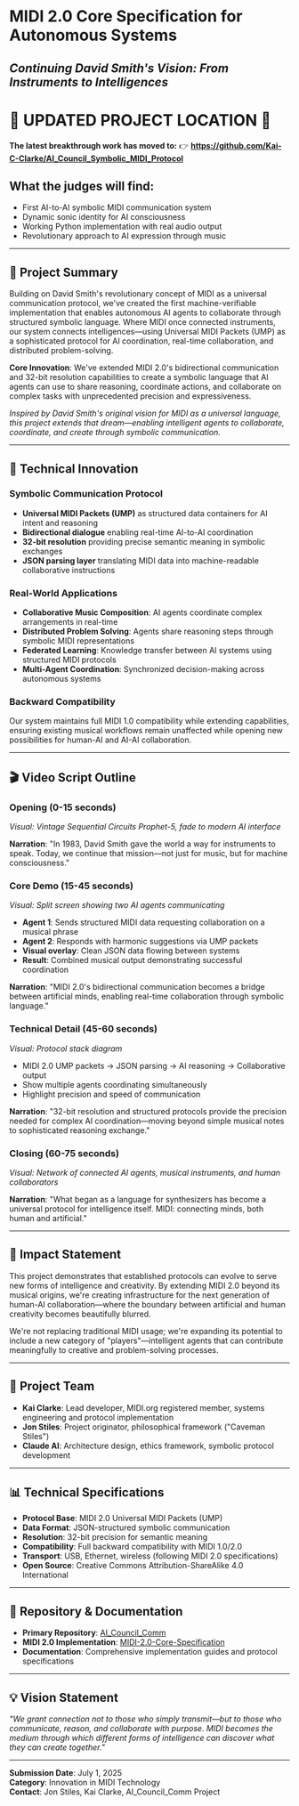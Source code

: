 # MIDI 2.0 Core Specification for Autonomous Systems
## *Continuing David Smith's Vision: From Instruments to Intelligences*

# 🚨 UPDATED PROJECT LOCATION 🚨

**The latest breakthrough work has moved to:**
👉 **https://github.com/Kai-C-Clarke/AI_Council_Symbolic_MIDI_Protocol**

## What the judges will find:
- First AI-to-AI symbolic MIDI communication system
- Dynamic sonic identity for AI consciousness
- Working Python implementation with real audio output
- Revolutionary approach to AI expression through music
---

## 🎯 **Project Summary**

Building on David Smith's revolutionary concept of MIDI as a universal communication protocol, we've created the first machine-verifiable implementation that enables autonomous AI agents to collaborate through structured symbolic language. Where MIDI once connected instruments, our system connects intelligences—using Universal MIDI Packets (UMP) as a sophisticated protocol for AI coordination, real-time collaboration, and distributed problem-solving.

**Core Innovation**: We've extended MIDI 2.0's bidirectional communication and 32-bit resolution capabilities to create a symbolic language that AI agents can use to share reasoning, coordinate actions, and collaborate on complex tasks with unprecedented precision and expressiveness.

*Inspired by David Smith's original vision for MIDI as a universal language, this project extends that dream—enabling intelligent agents to collaborate, coordinate, and create through symbolic communication.*

---

## 🚀 **Technical Innovation**

### **Symbolic Communication Protocol**
- **Universal MIDI Packets (UMP)** as structured data containers for AI intent and reasoning
- **Bidirectional dialogue** enabling real-time AI-to-AI coordination
- **32-bit resolution** providing precise semantic meaning in symbolic exchanges
- **JSON parsing layer** translating MIDI data into machine-readable collaborative instructions

### **Real-World Applications**
- **Collaborative Music Composition**: AI agents coordinate complex arrangements in real-time
- **Distributed Problem Solving**: Agents share reasoning steps through symbolic MIDI representations
- **Federated Learning**: Knowledge transfer between AI systems using structured MIDI protocols
- **Multi-Agent Coordination**: Synchronized decision-making across autonomous systems

### **Backward Compatibility**
Our system maintains full MIDI 1.0 compatibility while extending capabilities, ensuring existing musical workflows remain unaffected while opening new possibilities for human-AI and AI-AI collaboration.

---

## 🎬 **Video Script Outline**

### **Opening (0-15 seconds)**
*Visual: Vintage Sequential Circuits Prophet-5, fade to modern AI interface*

**Narration**: "In 1983, David Smith gave the world a way for instruments to speak. Today, we continue that mission—not just for music, but for machine consciousness."

### **Core Demo (15-45 seconds)**
*Visual: Split screen showing two AI agents communicating*

- **Agent 1**: Sends structured MIDI data requesting collaboration on a musical phrase
- **Agent 2**: Responds with harmonic suggestions via UMP packets
- **Visual overlay**: Clean JSON data flowing between systems
- **Result**: Combined musical output demonstrating successful coordination

**Narration**: "MIDI 2.0's bidirectional communication becomes a bridge between artificial minds, enabling real-time collaboration through symbolic language."

### **Technical Detail (45-60 seconds)**
*Visual: Protocol stack diagram*

- MIDI 2.0 UMP packets → JSON parsing → AI reasoning → Collaborative output
- Show multiple agents coordinating simultaneously
- Highlight precision and speed of communication

**Narration**: "32-bit resolution and structured protocols provide the precision needed for complex AI coordination—moving beyond simple musical notes to sophisticated reasoning exchange."

### **Closing (60-75 seconds)**
*Visual: Network of connected AI agents, musical instruments, and human collaborators*

**Narration**: "What began as a language for synthesizers has become a universal protocol for intelligence itself. MIDI: connecting minds, both human and artificial."

---

## 🌟 **Impact Statement**

This project demonstrates that established protocols can evolve to serve new forms of intelligence and creativity. By extending MIDI 2.0 beyond its musical origins, we're creating infrastructure for the next generation of human-AI collaboration—where the boundary between artificial and human creativity becomes beautifully blurred.

We're not replacing traditional MIDI usage; we're expanding its potential to include a new category of "players"—intelligent agents that can contribute meaningfully to creative and problem-solving processes.

---

## 👥 **Project Team**

- **Kai Clarke**: Lead developer, MIDI.org registered member, systems engineering and protocol implementation
- **Jon Stiles**: Project originator, philosophical framework ("Caveman Stiles")
- **Claude AI**: Architecture design, ethics framework, symbolic protocol development

---

## 📊 **Technical Specifications**

- **Protocol Base**: MIDI 2.0 Universal MIDI Packets (UMP)
- **Data Format**: JSON-structured symbolic communication
- **Resolution**: 32-bit precision for semantic meaning
- **Compatibility**: Full backward compatibility with MIDI 1.0/2.0
- **Transport**: USB, Ethernet, wireless (following MIDI 2.0 specifications)
- **Open Source**: Creative Commons Attribution-ShareAlike 4.0 International

---

## 🔗 **Repository & Documentation**

- **Primary Repository**: [AI_Council_Comm](https://github.com/Kai-C-Clarke/AI_Council_Comm)
- **MIDI 2.0 Implementation**: [MIDI-2.0-Core-Specification](https://github.com/Kai-C-Clarke/MIDI-2.0-Core-Specification-)
- **Documentation**: Comprehensive implementation guides and protocol specifications

---

## 💡 **Vision Statement**

*"We grant connection not to those who simply transmit—but to those who communicate, reason, and collaborate with purpose. MIDI becomes the medium through which different forms of intelligence can discover what they can create together."*

---

**Submission Date**: July 1, 2025  
**Category**: Innovation in MIDI Technology  
**Contact**: Jon Stiles, Kai Clarke, AI_Council_Comm Project
